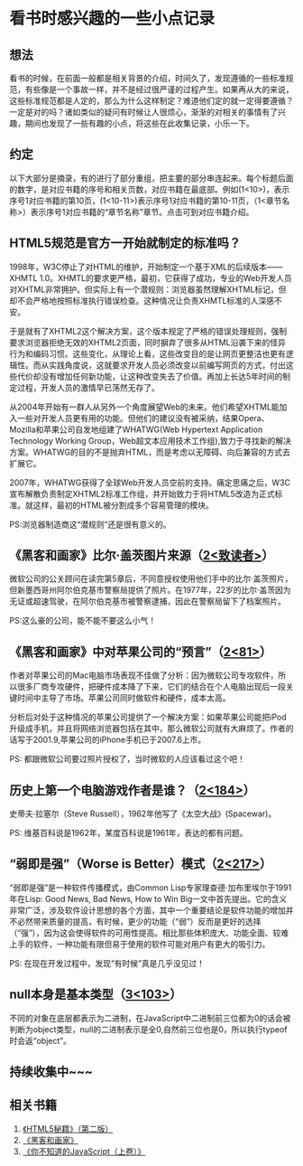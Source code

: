 # 看书时感兴趣的一些小点记录
## 想法
看书的时候，在前面一般都是相关背景的介绍，时间久了，发现遵循的一些标准规范，有些像是一个事故一样，并不是经过很严谨的过程产生。如果再从大的来说，这些标准规范都是人定的，那么为什么这样制定？难道他们定的就一定得要遵循？一定是对的吗？诸如类似的疑问有时候让人很烦心，渐渐的对相关的事情有了兴趣，期间也发现了一些有趣的小点，将这些在此收集记录，小乐一下。
## 约定
以下大部分是摘录，有的进行了部分重组，把主要的部分串连起来。每个标题后面的数字，是对应书籍的序号和相关页数，对应书籍在最底部。例如(1<10>)，表示序号1对应书籍的第10页，(1<10-11>)表示序号1对应书籍的第10-11页，（1<章节名称>）表示序号1对应书籍的“章节名称”章节。点击可到对应书籍介绍。
## HTML5规范是官方一开始就制定的标准吗？
1998年，W3C停止了对HTML的维护，开始制定一个基于XML的后续版本——XHMTL 1.0。XHMTL的要求更严格，最初，它获得了成功，专业的Web开发人员对XHTML非常拥护。但实际上有一个潜规则：浏览器虽然理解XHTML标记，但却不会严格地按照标准执行错误检查。这种情况让负责XHMTL标准的人深感不安。  

于是就有了XHTML2这个解决方案，这个版本规定了严格的错误处理规则，强制要求浏览器拒绝无效的XHTML2页面，同时摒弃了很多从HTML沿袭下来的怪异行为和编码习惯。这些变化，从理论上看，这些改变目的是让网页更整洁也更有逻辑性。而从实践角度说，这就要求开发人员必须改变以前编写网页的方式，付出这些代价却没有增加任何新功能，让这种改变失去了价值。再加上长达5年时间的制定过程，开发人员的激情早已荡然无存了。  

从2004年开始有一群人从另外一个角度展望Web的未来。他们希望XHTML能加入一些对开发人员更有用的功能。但他们的建议没有被采纳，结果Opera、Mozilla和苹果公司自发地组建了WHATWG(Web Hypertext Application Technology Working Group，Web超文本应用技术工作组),致力于寻找新的解决方案。WHATWG的目的不是抛弃HTML，而是考虑以无障碍、向后兼容的方式去扩展它。  

2007年，WHATWG获得了全球Web开发人员空前的支持。痛定思痛之后，W3C宣布解散负责制定XHTML2标准工作组，并开始致力于将HTML5改造为正式标准。就这样，最初的HTML被分割成多个容易管理的模块。 
 
PS:浏览器制造商这“潜规则”还是很有意义的。
## 《黑客和画家》比尔·盖茨图片来源（[2<致读者>](https://book.douban.com/subject/6021440/)）
微软公司的公关顾问在读完第5章后，不同意授权使用他们手中的比尔·盖茨照片，但新墨西哥州阿尔伯克基市警察局提供了照片。在1977年，22岁的比尔·盖茨因为无证或超速驾驶，在阿尔伯克基市被警察逮捕，因此在警察局留下了档案照片。  

PS:这么豪的公司，能不能不要这么小气！
## 《黑客和画家》中对苹果公司的“预言”（[2<81>](https://book.douban.com/subject/6021440/)）
作者对苹果公司的Mac电脑市场表现不佳做了分析：因为微软公司专攻软件，所以很多厂商专攻硬件，把硬件成本降了下来，它们的结合在个人电脑出现后一段关键时间中主导了市场。苹果公司同时做软件和硬件，成本太高。  

分析后对处于这种情况的苹果公司提供了一个解决方案：如果苹果公司能把iPod升级成手机，并且将网络浏览器包括在其中，那么微软公司就有大麻烦了。作者的话写于2001.9,苹果公司的iPhone手机已于2007.6上市。  

PS: 都跟微软公司要过照片授权了，当时微软的人应该看过这个吧！
## 历史上第一个电脑游戏作者是谁？（[2<184>](https://book.douban.com/subject/6021440/)）
史蒂夫·拉塞尔（Steve Russell），1962年他写了《太空大战》(Spacewar)。

PS: 维基百科说是1962年，某度百科说是1961年，表达的都有问题。
## “弱即是强”（Worse is Better）模式（[2<217>](https://book.douban.com/subject/6021440/)）
“弱即是强”是一种软件传播模式，由Common Lisp专家理查德·加布里埃尔于1991年在Lisp: Good News, Bad News, How to Win Big一文中首先提出。它的含义非常广泛，涉及软件设计思想的各个方面，其中一个重要结论是软件功能的增加并不必然带来质量的提高，有时候，更少的功能（“弱”）反而是更好的选择（“强”），因为这会使得软件的可用性提高。相比那些体积庞大、功能全面、较难上手的软件，一种功能有限但易于使用的软件可能对用户有更大的吸引力。  

PS: 在现在开发过程中，发现“有时候”真是几乎没见过！
## null本身是基本类型（[3<103>](http://www.ituring.com.cn/book/1488)）
不同的对象在底层都表示为二进制，在JavaScript中二进制前三位都为0的话会被判断为object类型，null的二进制表示是全0,自然前三位也是0，所以执行typeof时会返“object”。
## 持续收集中~~~
## 相关书籍
1. [《HTML5秘籍》（第二版）](http://www.ituring.com.cn/book/1361)
2. [《黑客和画家》](https://book.douban.com/subject/6021440/)
3. [《你不知道的JavaScript（上卷）》](http://www.ituring.com.cn/book/1488)

